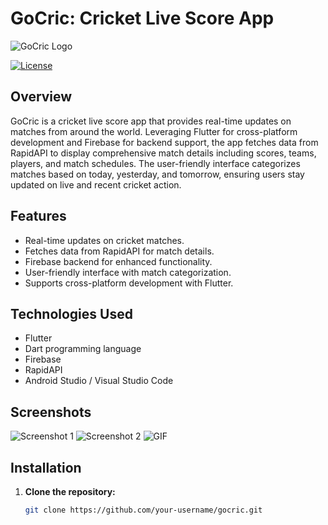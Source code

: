 # GoCric: Cricket Live Score App

![GoCric Logo](images/gocric_logo.png)

[![License](https://img.shields.io/badge/License-MIT-blue.svg)](https://opensource.org/licenses/MIT)

## Overview

GoCric is a cricket live score app that provides real-time updates on matches from around the world. Leveraging Flutter for cross-platform development and Firebase for backend support, the app fetches data from RapidAPI to display comprehensive match details including scores, teams, players, and match schedules. The user-friendly interface categorizes matches based on today, yesterday, and tomorrow, ensuring users stay updated on live and recent cricket action.

## Features

- Real-time updates on cricket matches.
- Fetches data from RapidAPI for match details.
- Firebase backend for enhanced functionality.
- User-friendly interface with match categorization.
- Supports cross-platform development with Flutter.

## Technologies Used

- Flutter
- Dart programming language
- Firebase
- RapidAPI
- Android Studio / Visual Studio Code

## Screenshots

![Screenshot 1](images/screenshot1.png)
![Screenshot 2](images/screenshot2.png)
![GIF](images/demo.gif)

## Installation

1. **Clone the repository:**

   ```bash
   git clone https://github.com/your-username/gocric.git
